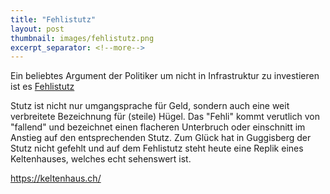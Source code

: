 ```yaml
---
title: "Fehlistutz"
layout: post
thumbnail: images/fehlistutz.png
excerpt_separator: <!--more-->
---
```


Ein beliebtes Argument der Politiker um nicht in Infrastruktur zu investieren ist es [Fehlistutz](https://s.geo.admin.ch/io2u102ff8b5)

Stutz ist nicht nur umgangsprache für Geld, sondern auch eine weit verbreitete Bezeichnung für (steile) Hügel. Das "Fehli" kommt verutlich von "fallend" und bezeichnet einen flacheren Unterbruch oder einschnitt im Anstieg auf den entsprechenden Stutz. Zum Glück hat in Guggisberg der Stutz nicht gefehlt und auf dem Fehlistutz steht heute eine Replik eines Keltenhauses, welches echt sehenswert ist. 

https://keltenhaus.ch/

<!--more-->
